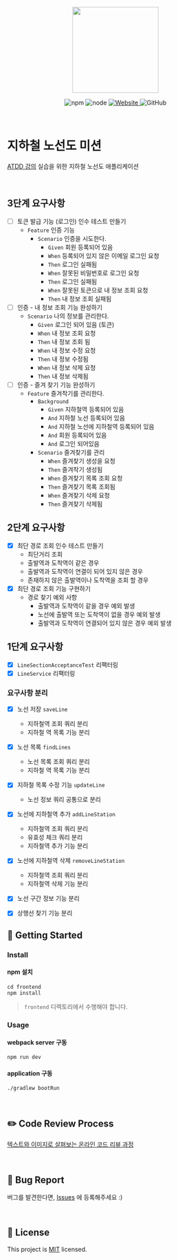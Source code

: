 <p align="center">
    <img width="200px;" src="https://raw.githubusercontent.com/woowacourse/atdd-subway-admin-frontend/master/images/main_logo.png"/>
</p>
<p align="center">
  <img alt="npm" src="https://img.shields.io/badge/npm-%3E%3D%205.5.0-blue">
  <img alt="node" src="https://img.shields.io/badge/node-%3E%3D%209.3.0-blue">
  <a href="https://edu.nextstep.camp/c/R89PYi5H" alt="nextstep atdd">
    <img alt="Website" src="https://img.shields.io/website?url=https%3A%2F%2Fedu.nextstep.camp%2Fc%2FR89PYi5H">
  </a>
  <img alt="GitHub" src="https://img.shields.io/github/license/next-step/atdd-subway-service">
</p>

<br>

# 지하철 노선도 미션
[ATDD 강의](https://edu.nextstep.camp/c/R89PYi5H) 실습을 위한 지하철 노선도 애플리케이션

<br>

## 3단계 요구사항
* [ ] 토큰 발급 기능 (로그인) 인수 테스트 만들기
  * `Feature` 인증 기능
    * `Scenario` 인증을 시도한다.
      * `Given` 회원 등록되어 있음
      * `When` 등록되어 있지 않은 이메일 로그인 요청
      * `Then` 로그인 실패됨
      * `When` 잘못된 비밀번호로 로그인 요청
      * `Then` 로그인 실패됨
      * `When` 잘못된 토큰으로 내 정보 조회 요청
      * `Then` 내 정보 조회 실패됨
* [ ] 인증 - 내 정보 조회 기능 완성하기
  * `Scenario` 나의 정보를 관리한다.
    * `Given` 로그인 되어 있음 (토큰)
    * `When` 내 정보 조회 요청
    * `Then` 내 정보 조회 됨
    * `When` 내 정보 수정 요청
    * `Then` 내 정보 수정됨
    * `When` 내 정보 삭제 요청
    * `Then` 내 정보 삭제됨
* [ ] 인증 - 즐겨 찾기 기능 완성하기
  * `Feature` 즐겨착기를 관리한다.
    * `Background`
      * `Given` 지하철역 등록되어 있음
      * `And` 지하철 노선 등록되어 있음
      * `And` 지하철 노선에 지하철역 등록되어 있음
      * `And` 회원 등록되어 있음
      * `And` 로그인 되어있음
    * `Scenario` 즐겨찾기를 관리
      * `When` 즐겨찾기 생성을 요청
      * `Then` 즐겨착기 생성됨
      * `When` 즐겨찾기 목록 조회 요청
      * `Then` 즐겨찾기 목록 조회됨
      * `When` 즐겨찾기 삭제 요청
      * `Then` 즐겨찾기 삭제됨

## 2단계 요구사항
* [X] 최단 경로 조회 인수 테스트 만들기
  * 최단거리 조회 
  * 출발역과 도착역이 같은 경우
  * 출발역과 도착역이 연결이 되어 있지 않은 경우
  * 존재하지 않은 출발역이나 도착역을 조회 할 경우
* [X] 최단 경로 조회 기능 구현하기
  * 경로 찾기 예외 사항
    * 출발역과 도착역이 같을 경우 예외 발생
    * 노선에 출발역 또는 도착역이 없을 경우 예외 발생
    * 출발역과 도착역이 연결되어 있지 않은 경우 예외 발생
  

## 1단계 요구사항
* [X] `LineSectionAcceptanceTest` 리팩터링
* [X] `LineService` 리팩터링
### 요구사항 분리 
* [X] 노선 저장 `saveLine`
  * 지하철역 조회 쿼리 분리
  * 지하철 역 목록 기능 분리
* [X] 노선 목록 `findLines`
  * 노선 목록 조회 쿼리 분리
  * 지하철 역 목록 기능 분리
* [X] 지하철 목록 수정 기능 `updateLine`
  * 노선 정보 쿼리 공통으로 분리
* [X] 노선에 지하철역 추가 `addLineStation`
  * 지하철역 조회 쿼리 분리 
  * 유효성 체크 쿼리 분리
  * 지하철역 추가 기능 분리
* [X] 노선에 지하철역 삭제 `removeLineStation`
  * 지하철역 조회 쿼리 분리
  * 지하철역 삭제 기능 분리
* [X] 노선 구간 정보 기능 분리
* [X] 상행선 찾기 기능 분리


## 🚀 Getting Started

### Install
#### npm 설치
```
cd frontend
npm install
```
> `frontend` 디렉토리에서 수행해야 합니다.

### Usage
#### webpack server 구동
```
npm run dev
```
#### application 구동
```
./gradlew bootRun
```
<br>

## ✏️ Code Review Process
[텍스트와 이미지로 살펴보는 온라인 코드 리뷰 과정](https://github.com/next-step/nextstep-docs/tree/master/codereview)

<br>

## 🐞 Bug Report

버그를 발견한다면, [Issues](https://github.com/next-step/atdd-subway-service/issues) 에 등록해주세요 :)

<br>

## 📝 License

This project is [MIT](https://github.com/next-step/atdd-subway-service/blob/master/LICENSE.md) licensed.




